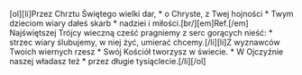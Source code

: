 [ol][li]Przez Chrztu Świętego wielki dar, * o Chryste, z Twej hojności * Twym dzieciom wiary dałeś skarb * nadziei i miłości.[br/][em]Ref.[/em] Najświętszej Trójcy wieczną cześć pragniemy z serc gorących nieść: * strzec wiary ślubujemy, w niej żyć, umierać chcemy.[/li][li]Z wyznawców Twoich wiernych rzesz * Swój Kościół tworzysz w świecie. * W Ojczyźnie naszej władasz też * przez długie tysiąclecie.[/li][/ol]